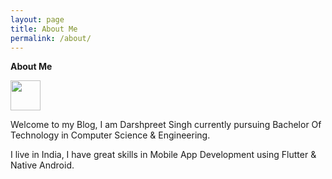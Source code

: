 ```yaml
---
layout: page
title: About Me
permalink: /about/
---
```


**About Me**

<img src="https://darshpreet2000.github.io/Code-To-Help/images/circle-cropped.png" width="48">

Welcome to my Blog, I am Darshpreet Singh currently pursuing Bachelor Of Technology in Computer Science &amp; Engineering.

I live in India, I have great skills in Mobile App Development using Flutter &amp; Native Android.
